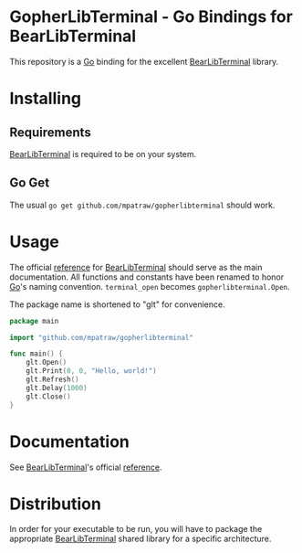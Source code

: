 
# GopherLibTerminal - Go Bindings for BearLibTerminal

This repository is a [Go](https://golang.org/) binding for the excellent [BearLibTerminal](http://foo.wyrd.name/en:bearlibterminal) library.

# Installing

## Requirements

[BearLibTerminal](http://foo.wyrd.name/en:bearlibterminal) is required to be on your system.

## Go Get

The usual `go get github.com/mpatraw/gopherlibterminal` should work.

# Usage

The official [reference](http://foo.wyrd.name/en:bearlibterminal:reference) for [BearLibTerminal](http://foo.wyrd.name/en:bearlibterminal) should serve as the main documentation. All functions and constants have been renamed to honor [Go](https://golang.org/)'s naming convention. `terminal_open` becomes `gopherlibterminal.Open`.

The package name is shortened to "glt" for convenience.

```go
package main

import "github.com/mpatraw/gopherlibterminal"

func main() {
	glt.Open()
	glt.Print(0, 0, "Hello, world!")
	glt.Refresh()
	glt.Delay(1000)
	glt.Close()
}
```

# Documentation

See [BearLibTerminal](http://foo.wyrd.name/en:bearlibterminal)'s official [reference](http://foo.wyrd.name/en:bearlibterminal:reference).

# Distribution

In order for your executable to be run, you will have to package the appropriate [BearLibTerminal](http://foo.wyrd.name/en:bearlibterminal) shared library for a specific architecture.
